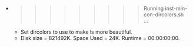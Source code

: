* >>>>>>>>> Running inst-min-con-dircolors.sh ...
  * Set dircolors to use  to make ls more beautiful.
  * Disk size = 821492K. Space Used = 24K. Runtime = 00:00:00:00.
